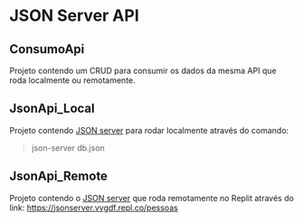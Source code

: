 # JSON Server API

## ConsumoApi

Projeto contendo um CRUD para consumir os dados da mesma API que roda localmente ou remotamente.

## JsonApi_Local

Projeto contendo [JSON server](https://github.com/typicode/json-server) para rodar localmente através do comando:

> json-server db.json

## JsonApi_Remote

Projeto contendo o [JSON server](https://github.com/typicode/json-server) que roda remotamente no Replit através do link:
https://jsonserver.vvgdf.repl.co/pessoas

